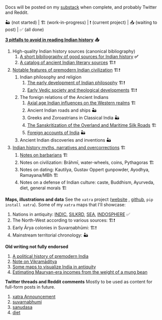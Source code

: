 Docs will be posted on my [substack](srajma.github.io/blog/) when complete, and probably Twitter and Reddit.

🏜️ (not started) | 🏗️ (work-in-progress) | ❗ (current project) | 📤 (waiting to post) | ✅ (all done)

**[3 pitfalls to avoid in reading Indian history](Articles/README.md)** **📤**

1. High-quality Indian history sources (canonical bibliography)
    1. [A short bibiliography of good sources for Indian history](Articles/sources/secondary.md) **✅**
    2. [A catalog of ancient Indian literary sources](Articles/sources/primary.md) 🏗️❗
2. [Notable features of premodern Indian civilization](Articles/features/README.md) 🏗️❗
    1. Indian philosophy and religion
        1. [The early development of Indian philosophy](Articles/features/hinduism/philosophy.md) 🏗️❗
        2. [Early Vedic society and theological developments](Articles/features/hinduism/theology.md) 🏗❗
    2. The foreign relations of the Ancient Indians
        1. [Axial age Indian influences on the Western realms](Articles/features/foreign/axial.md) 🏗️
        2. Ancient Indian roads and ships 🏜️
        3. Greeks and Zoroastrians in Classical India 🏜️
        4. [The Sanskritization of the Overland and Maritime Silk Roads](Articles/features/foreign/silkrd.md) 🏗️
        5. [Foreign accounts of India](Articles/features/foreign/accounts.md) 🏜️
    3. Ancient Indian discoveries and inventions 🏜️
3. [Indian history myths, narratives and overcorrections](Articles/myths/README.md) 🏗️
    1. [Notes on barbarians](Articles/myths/barbarians.md) 🏗️
    2. Notes on civilization: Brāhmī, water-wheels, coins, Pythagoras 🏗️
    3. Notes on dating: Kautilya, Gustav Oppert gunpowder, Ayodhya, Ramayana/MBh 🏗️
    4. Notes on a defense of Indian culture: caste, Buddhism, Ayurveda, diet, general morals 🏗️

**Maps, illustrations and data**
See the `xatra` project ([website](https://srajma.github.io/xatra/) , [github](https://github.com/srajma/xatra), `pip install xatra`). Some of my `xatra` maps that I'll showcase:
1. Nations in antiquity: [INDIC](https://srajma.github.io/xatra/examples/nations/INDIC.html), [SILKRD](https://srajma.github.io/xatra/examples/nations/SILKRD.html), [SEA](https://srajma.github.io/xatra/examples/nations/SEA.html), [INDOSPHERE](https://srajma.github.io/xatra/examples/nations/INDOSPHERE.html) ✅
2. The North-West according to various sources: 🏗️❗
3. Early Ārya colonies in Suvarṇabhūmi: 🏗️❗
4. Mainstream territorial chronology: 🏜️

**Old writing not fully endorsed**

1. [A political history of premodern India](Old/political_history.md)
2. [Note on Vikramāditya](Old/vikramaditya.md)
3. [Some maps to visualize India in antiquity](Old/maps.md)
4. [Estimating Mauryan-era incomes from the weight of a mung bean](Old/income.md)

**Twitter threads and Reddit comments**
Mostly to be used as content for full-form posts in future.

1. [xatra Announcement](Twitter/xatra.md)
2. [suvarnabhumi](Twitter/suvarnabhumi.md)
3. [sanudasa](Twitter/sanudasa.md)
4. [diet](Twitter/diet.md)
